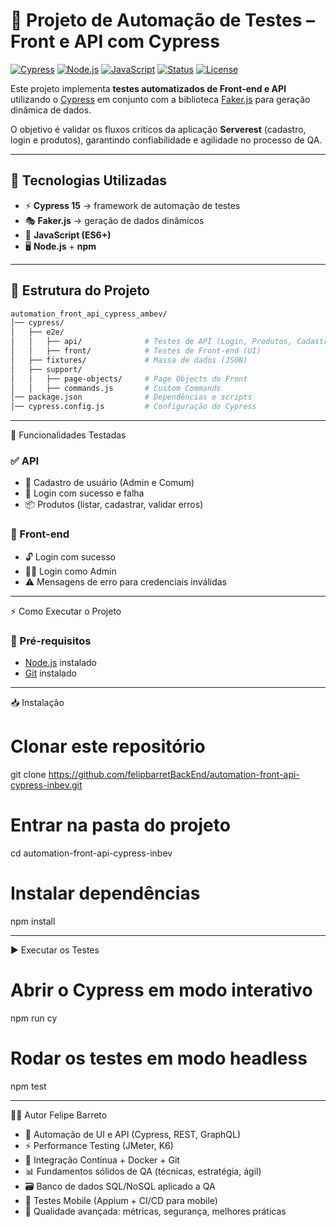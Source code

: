 # 🧪 Projeto de Automação de Testes – Front e API com Cypress

[![Cypress](https://img.shields.io/badge/Cypress-15.0.3-04C38E?logo=cypress&logoColor=white)](https://www.cypress.io/)
[![Node.js](https://img.shields.io/badge/Node.js-20.x-43853D?logo=node.js&logoColor=white)](https://nodejs.org/)
[![JavaScript](https://img.shields.io/badge/JavaScript-ES6+-F7DF1E?logo=javascript&logoColor=black)](https://developer.mozilla.org/pt-BR/docs/Web/JavaScript)
[![Status](https://img.shields.io/badge/Status-Em%20Desenvolvimento-blue)]()
[![License](https://img.shields.io/badge/license-MIT-green)]()

Este projeto implementa **testes automatizados de Front-end e API** utilizando o [Cypress](https://www.cypress.io/) em conjunto com a biblioteca [Faker.js](https://fakerjs.dev/) para geração dinâmica de dados.

O objetivo é validar os fluxos críticos da aplicação **Serverest** (cadastro, login e produtos), garantindo confiabilidade e agilidade no processo de QA.

---

## 🚀 Tecnologias Utilizadas
- ⚡ **Cypress 15** → framework de automação de testes  
- 🎭 **Faker.js** → geração de dados dinâmicos  
- 📜 **JavaScript (ES6+)**  
- 🖥️ **Node.js** + **npm**

---

## 📂 Estrutura do Projeto
```bash
automation_front_api_cypress_ambev/
│── cypress/
│   ├── e2e/
│   │   ├── api/              # Testes de API (Login, Produtos, Cadastro)
│   │   ├── front/            # Testes de Front-end (UI)
│   ├── fixtures/             # Massa de dados (JSON)
│   ├── support/
│   │   ├── page-objects/     # Page Objects do Front
│   │   ├── commands.js       # Custom Commands
│── package.json              # Dependências e scripts
│── cypress.config.js         # Configuração do Cypress
```
---

🧩 Funcionalidades Testadas
### ✅ API
- 👤 Cadastro de usuário (Admin e Comum)
- 🔑 Login com sucesso e falha
- 📦 Produtos (listar, cadastrar, validar erros)

### 🎨 Front-end
- 🔓 Login com sucesso
- 👨‍💼 Login como Admin
- ⚠️ Mensagens de erro para credenciais inválidas

---

⚡ Como Executar o Projeto
### 📌 Pré-requisitos

- [Node.js](https://nodejs.org/) instalado
- [Git](https://git-scm.com/) instalado

---

📥 Instalação
# Clonar este repositório
git clone https://github.com/felipbarretBackEnd/automation-front-api-cypress-inbev.git

# Entrar na pasta do projeto
cd automation-front-api-cypress-inbev

# Instalar dependências
npm install

---

▶️ Executar os Testes
# Abrir o Cypress em modo interativo
npm run cy

# Rodar os testes em modo headless
npm test

---

👨‍💻 Autor
Felipe Barreto
- 🤖 Automação de UI e API (Cypress, REST, GraphQL)
- ⚡ Performance Testing (JMeter, K6)
- 🐳 Integração Contínua + Docker + Git
- 📊 Fundamentos sólidos de QA (técnicas, estratégia, ágil)
- 🗃️ Banco de dados SQL/NoSQL aplicado a QA
- 📱 Testes Mobile (Appium + CI/CD para mobile)
- 🔐 Qualidade avançada: métricas, segurança, melhores práticas